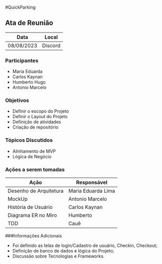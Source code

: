 #QuickParking


## Ata de Reunião

Data         | Local
------------ | -------------
08/08/2023   | Discord


### Participantes
* Maria Eduarda
* Carlos Kaynan  
* Humberto Hugo
* Antonio Marcelo

### Objetivos
* Definir o escopo do Projeto 
* Definir o Layout do Projeto
* Definição de atividades
* Criação de repositório 

### Tópicos Discutidos
* Alinhamento de MVP
* Lógica de Negócio

### Ações a serem tomadas
Ação         | Responsável   
------------ | ------------- 
Desenho de Arquitetura | Maria Eduarda Lima 
MockUp | Antonio Marcelo
História de Usuário | Carlos Kaynan 
Diagrama ER no Miro | Humberto 
TDD | Cauê

###Informações Adicionais
* Foi definido as telas de login/Cadastro de usuário, Checkin, Checkout;
* Definição de banco de dados e lógica do Projeto;
* Discussão sobre Tecnologias e Frameworks.

